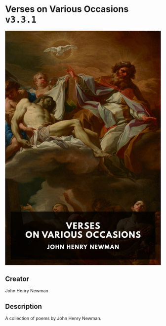 
# Verses on Various Occasions <kbd>v3.3.1</kbd>

<center>
  <img src="./cover-1024.jpg"/>
</center>

## Creator
John Henry Newman

## Description
A collection of poems by John Henry Newman.
